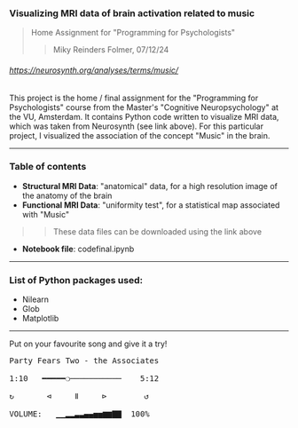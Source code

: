 ### Visualizing MRI data of brain activation related to music
> Home Assignment for "Programming for Psychologists" 
>> Miky Reinders Folmer, 07/12/24
###### https://neurosynth.org/analyses/terms/music/

This project is the home / final assignment for the "Programming for Psychologists" course from the Master's "Cognitive Neuropsychology" at the VU, Amsterdam. It contains Python code written to visualize MRI data, which was taken from Neurosynth (see link above). For this particular project, I visualized the association of the concept "Music" in the brain.
___
### Table of contents
* **Structural MRI Data**: "anatomical" data, for a high resolution image of the anatomy of the brain
* **Functional MRI Data**: "uniformity test", for a statistical map associated with "Music"
>> These data files can be downloaded using the link above
* **Notebook file**: codefinal.ipynb
___
### List of Python packages used:
* Nilearn
* Glob
* Matplotlib
___
Put on your favourite song and give it a try!

<pre>
Party Fears Two - the Associates

1:10   ━━━━━❍───────────    5:12

↻       ⊲     Ⅱ     ⊳        ↺

VOLUME:   ▁▁▂▂▃▃▄▄▅▅▆▆▇▇  100%
</pre>
